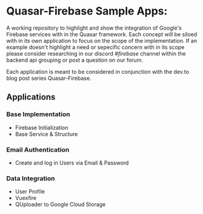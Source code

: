 # **Quasar-Firebase Sample Apps**:
A working repository to highlight and show the integration of Google's Firebase services with in the Quasar framework. Each concept will be siloed with in its own application to focus on the scope of the implementation. If an example doesn't highlight a need or sepecific concern with in its scope please consider researching in our discord *#firebase* channel within the backend api grouping or post a question on our forum.

Each application is meant to be considered in conjunction with the dev.to blog post series Quasar-Firebase.

## **Applications**
### **Base Implementation**
  - Firebase Initialization
  - Base Service & Structure
### **Email Authentication**
  - Create and log in Users via Email & Password
### **Data Integration**
  - User Profile
  - Vuexfire
  - QUploader to Google Cloud Storage
